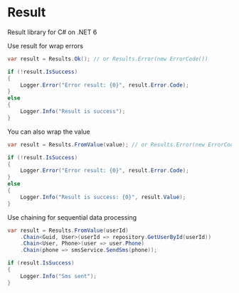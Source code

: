 # Result
Result library for C# on .NET 6

Use result for wrap errors
```csharp
var result = Results.Ok(); // or Results.Error(new ErrorCode())

if (!result.IsSuccess) 
{
    Logger.Error("Error result: {0}", result.Error.Code);
}
else 
{
    Logger.Info("Result is success");   
}
```
You can also wrap the value
```csharp
var result = Results.FromValue(value); // or Results.Error(new ErrorCode())

if (!result.IsSuccess) 
{
    Logger.Error("Error result: {0}", result.Error.Code);
}
else 
{
    Logger.Info("Result is success: {0}", result.Value);   
}
```
Use chaining for sequential data processing
```csharp
var result = Results.FromValue(userId)
    .Chain<Guid, User>(userId => repository.GetUserById(userId))
    .Chain<User, Phone>(user => user.Phone)
    .Chain(phone => smsService.SendSms(phone));

if (result.IsSuccess)
{
    Logger.Info("Sms sent");
}
```
